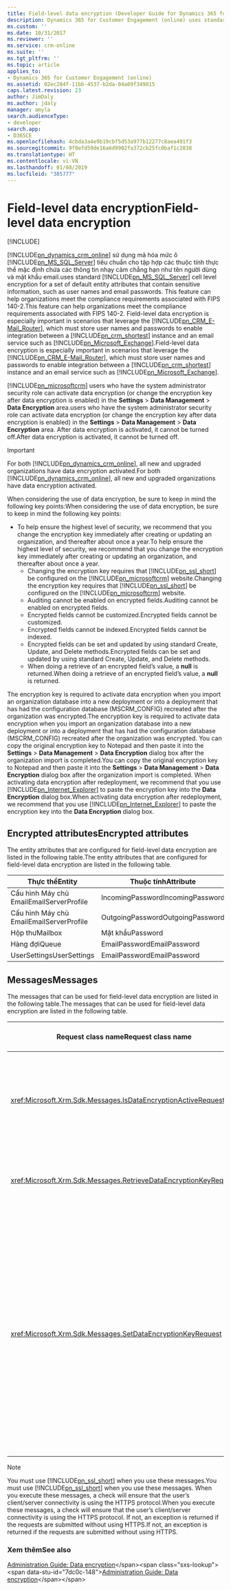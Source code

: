 ```yaml
---
title: Field-level data encryption (Developer Guide for Dynamics 365 for Customer Engagement) | MicrosoftDocs
description: Dynamics 365 for Customer Engagement (online) uses standard SQL Server cell level encryption for a set of default entity attributes that contain sensitive information, such as user names and email passwords. This feature can help organizations meet the compliance requirements associated with FIPS 140-2.
ms.custom: ''
ms.date: 10/31/2017
ms.reviewer: ''
ms.service: crm-online
ms.suite: ''
ms.tgt_pltfrm: ''
ms.topic: article
applies_to:
- Dynamics 365 for Customer Engagement (online)
ms.assetid: 02ec284f-11bb-4537-b2da-04a69f349815
caps.latest.revision: 23
author: JimDaly
ms.author: jdaly
manager: amyla
search.audienceType:
- developer
search.app:
- D365CE
ms.openlocfilehash: 4cbda3a4e9b19cbf5d53a977b12277c8aea491f3
ms.sourcegitcommit: 9f0efd59de16a6d9902fa372cb25fc0baf1c2838
ms.translationtype: HT
ms.contentlocale: vi-VN
ms.lasthandoff: 01/08/2019
ms.locfileid: "385777"
---
```

# <a name="field-level-data-encryption"></a><span data-ttu-id="7dc0c-104">Field-level data encryption</span><span class="sxs-lookup"><span data-stu-id="7dc0c-104">Field-level data encryption</span></span>

[!INCLUDE[](../includes/cc_applies_to_update_9_0_0.md)]

[!INCLUDE[pn_dynamics_crm_online](../includes/pn-dynamics-crm-online.md)] <span data-ttu-id="7dc0c-105">sử dụng mã hóa mức ô [!INCLUDE[pn_MS_SQL_Server](../includes/pn-ms-sql-server.md)] tiêu chuẩn cho tập hợp các thuộc tính thực thể mặc định chứa các thông tin nhạy cảm chẳng hạn như tên người dùng và mật khẩu email.</span><span class="sxs-lookup"><span data-stu-id="7dc0c-105">uses standard [!INCLUDE[pn_MS_SQL_Server](../includes/pn-ms-sql-server.md)] cell level encryption for a set of default entity attributes that contain sensitive information, such as user names and email passwords.</span></span> <span data-ttu-id="7dc0c-106">This feature can help organizations meet the compliance requirements associated with FIPS 140-2.</span><span class="sxs-lookup"><span data-stu-id="7dc0c-106">This feature can help organizations meet the compliance requirements associated with FIPS 140-2.</span></span> <span data-ttu-id="7dc0c-107">Field-level data encryption is especially important in scenarios that leverage the [!INCLUDE[pn_CRM_E-Mail_Router](../includes/pn-crm-e-mail-router.md)], which must store user names and passwords to enable integration between a [!INCLUDE[pn_crm_shortest](../includes/pn-crm-shortest.md)] instance and an email service such as [!INCLUDE[pn_Microsoft_Exchange](../includes/pn-microsoft-exchange.md)].</span><span class="sxs-lookup"><span data-stu-id="7dc0c-107">Field-level data encryption is especially important in scenarios that leverage the [!INCLUDE[pn_CRM_E-Mail_Router](../includes/pn-crm-e-mail-router.md)], which must store user names and passwords to enable integration between a [!INCLUDE[pn_crm_shortest](../includes/pn-crm-shortest.md)] instance and an email service such as [!INCLUDE[pn_Microsoft_Exchange](../includes/pn-microsoft-exchange.md)].</span></span>  
  
 [!INCLUDE[pn_microsoftcrm](../includes/pn-microsoftcrm.md)] <span data-ttu-id="7dc0c-108">users who have the system administrator security role can activate data encryption (or change the encryption key after data encryption is enabled) in the **Settings** > **Data Management** > **Data Encryption** area.</span><span class="sxs-lookup"><span data-stu-id="7dc0c-108">users who have the system administrator security role can activate data encryption (or change the encryption key after data encryption is enabled) in the **Settings** > **Data Management** > **Data Encryption** area.</span></span> <span data-ttu-id="7dc0c-109">After data encryption is activated, it cannot be turned off.</span><span class="sxs-lookup"><span data-stu-id="7dc0c-109">After data encryption is activated, it cannot be turned off.</span></span>  
  
> [!IMPORTANT]
>  <span data-ttu-id="7dc0c-110">For both [!INCLUDE[pn_dynamics_crm_online](../includes/pn-dynamics-crm-online.md)], all new and upgraded organizations have data encryption activated.</span><span class="sxs-lookup"><span data-stu-id="7dc0c-110">For both [!INCLUDE[pn_dynamics_crm_online](../includes/pn-dynamics-crm-online.md)], all new and upgraded organizations have data encryption activated.</span></span>  
> 
>  <span data-ttu-id="7dc0c-111">When considering the use of data encryption, be sure to keep in mind the following key points:</span><span class="sxs-lookup"><span data-stu-id="7dc0c-111">When considering the use of data encryption, be sure to keep in mind the following key points:</span></span>  
> 
> - <span data-ttu-id="7dc0c-112">To help ensure the highest level of security, we recommend that you change the encryption key immediately after creating or updating an organization, and thereafter about once a year.</span><span class="sxs-lookup"><span data-stu-id="7dc0c-112">To help ensure the highest level of security, we recommend that you change the encryption key immediately after creating or updating an organization, and thereafter about once a year.</span></span>  
>   - <span data-ttu-id="7dc0c-113">Changing the encryption key requires that [!INCLUDE[pn_ssl_short](../includes/pn-ssl-short.md)] be configured on the [!INCLUDE[pn_microsoftcrm](../includes/pn-microsoftcrm.md)] website.</span><span class="sxs-lookup"><span data-stu-id="7dc0c-113">Changing the encryption key requires that [!INCLUDE[pn_ssl_short](../includes/pn-ssl-short.md)] be configured on the [!INCLUDE[pn_microsoftcrm](../includes/pn-microsoftcrm.md)] website.</span></span>  
>   - <span data-ttu-id="7dc0c-114">Auditing cannot be enabled on encrypted fields.</span><span class="sxs-lookup"><span data-stu-id="7dc0c-114">Auditing cannot be enabled on encrypted fields.</span></span>  
>   - <span data-ttu-id="7dc0c-115">Encrypted fields cannot be customized.</span><span class="sxs-lookup"><span data-stu-id="7dc0c-115">Encrypted fields cannot be customized.</span></span>  
>   - <span data-ttu-id="7dc0c-116">Encrypted fields cannot be indexed.</span><span class="sxs-lookup"><span data-stu-id="7dc0c-116">Encrypted fields cannot be indexed.</span></span>  
>   - <span data-ttu-id="7dc0c-117">Encrypted fields can be set and updated by using standard Create, Update, and Delete methods.</span><span class="sxs-lookup"><span data-stu-id="7dc0c-117">Encrypted fields can be set and updated by using standard Create, Update, and Delete methods.</span></span>  
>   - <span data-ttu-id="7dc0c-118">When doing a retrieve of an encrypted field’s value, a **null** is returned.</span><span class="sxs-lookup"><span data-stu-id="7dc0c-118">When doing a retrieve of an encrypted field’s value, a **null** is returned.</span></span>  
  
 <span data-ttu-id="7dc0c-119">The encryption key is required to activate data encryption when you import an organization database into a new deployment or into a deployment that has had the configuration database (MSCRM_CONFIG) recreated after the organization was encrypted.</span><span class="sxs-lookup"><span data-stu-id="7dc0c-119">The encryption key is required to activate data encryption when you import an organization database into a new deployment or into a deployment that has had the configuration database (MSCRM_CONFIG) recreated after the organization was encrypted.</span></span> <span data-ttu-id="7dc0c-120">You can copy the original encryption key to Notepad and then paste it into the **Settings** > **Data Management** > **Data Encryption** dialog box after the organization import is completed.</span><span class="sxs-lookup"><span data-stu-id="7dc0c-120">You can copy the original encryption key to Notepad and then paste it into the **Settings** > **Data Management** > **Data Encryption** dialog box after the organization import is completed.</span></span> <span data-ttu-id="7dc0c-121">When activating data encryption after redeployment, we recommend that you use [!INCLUDE[pn_Internet_Explorer](../includes/pn-internet-explorer.md)] to paste the encryption key into the **Data Encryption** dialog box.</span><span class="sxs-lookup"><span data-stu-id="7dc0c-121">When activating data encryption after redeployment, we recommend that you use [!INCLUDE[pn_Internet_Explorer](../includes/pn-internet-explorer.md)] to paste the encryption key into the **Data Encryption** dialog box.</span></span>  
  
## <a name="encrypted-attributes"></a><span data-ttu-id="7dc0c-122">Encrypted attributes</span><span class="sxs-lookup"><span data-stu-id="7dc0c-122">Encrypted attributes</span></span>  
 <span data-ttu-id="7dc0c-123">The entity attributes that are configured for field-level data encryption are listed in the following table.</span><span class="sxs-lookup"><span data-stu-id="7dc0c-123">The entity attributes that are configured for field-level data encryption are listed in the following table.</span></span>  
  
|<span data-ttu-id="7dc0c-124">Thực thể</span><span class="sxs-lookup"><span data-stu-id="7dc0c-124">Entity</span></span>|<span data-ttu-id="7dc0c-125">Thuộc tính</span><span class="sxs-lookup"><span data-stu-id="7dc0c-125">Attribute</span></span>|  
|------------|---------------|  
|<span data-ttu-id="7dc0c-126">Cấu hình Máy chủ Email</span><span class="sxs-lookup"><span data-stu-id="7dc0c-126">EmailServerProfile</span></span>|<span data-ttu-id="7dc0c-127">IncomingPassword</span><span class="sxs-lookup"><span data-stu-id="7dc0c-127">IncomingPassword</span></span>|  
|<span data-ttu-id="7dc0c-128">Cấu hình Máy chủ Email</span><span class="sxs-lookup"><span data-stu-id="7dc0c-128">EmailServerProfile</span></span>|<span data-ttu-id="7dc0c-129">OutgoingPassword</span><span class="sxs-lookup"><span data-stu-id="7dc0c-129">OutgoingPassword</span></span>|  
|<span data-ttu-id="7dc0c-130">Hộp thư</span><span class="sxs-lookup"><span data-stu-id="7dc0c-130">Mailbox</span></span>|<span data-ttu-id="7dc0c-131">Mật khẩu</span><span class="sxs-lookup"><span data-stu-id="7dc0c-131">Password</span></span>|  
|<span data-ttu-id="7dc0c-132">Hàng đợi</span><span class="sxs-lookup"><span data-stu-id="7dc0c-132">Queue</span></span>|<span data-ttu-id="7dc0c-133">EmailPassword</span><span class="sxs-lookup"><span data-stu-id="7dc0c-133">EmailPassword</span></span>|  
|<span data-ttu-id="7dc0c-134">UserSettings</span><span class="sxs-lookup"><span data-stu-id="7dc0c-134">UserSettings</span></span>|<span data-ttu-id="7dc0c-135">EmailPassword</span><span class="sxs-lookup"><span data-stu-id="7dc0c-135">EmailPassword</span></span>|  
  
## <a name="messages"></a><span data-ttu-id="7dc0c-136">Messages</span><span class="sxs-lookup"><span data-stu-id="7dc0c-136">Messages</span></span>  
 <span data-ttu-id="7dc0c-137">The messages that can be used for field-level data encryption are listed in the following table.</span><span class="sxs-lookup"><span data-stu-id="7dc0c-137">The messages that can be used for field-level data encryption are listed in the following table.</span></span>  
  
|<span data-ttu-id="7dc0c-138">Request class name</span><span class="sxs-lookup"><span data-stu-id="7dc0c-138">Request class name</span></span>|<span data-ttu-id="7dc0c-139">Thêm thông tin</span><span class="sxs-lookup"><span data-stu-id="7dc0c-139">More information</span></span>|  
|------------------------|----------------------|  
|<xref:Microsoft.Xrm.Sdk.Messages.IsDataEncryptionActiveRequest>|<span data-ttu-id="7dc0c-140">Checks if data encryption is currently running (active or inactive).</span><span class="sxs-lookup"><span data-stu-id="7dc0c-140">Checks if data encryption is currently running (active or inactive).</span></span>|  
|<xref:Microsoft.Xrm.Sdk.Messages.RetrieveDataEncryptionKeyRequest>|<span data-ttu-id="7dc0c-141">Retrieves the data encryption key value.</span><span class="sxs-lookup"><span data-stu-id="7dc0c-141">Retrieves the data encryption key value.</span></span>|  
|<xref:Microsoft.Xrm.Sdk.Messages.SetDataEncryptionKeyRequest>|<span data-ttu-id="7dc0c-142">Sets or restores the data encryption key.</span><span class="sxs-lookup"><span data-stu-id="7dc0c-142">Sets or restores the data encryption key.</span></span> <span data-ttu-id="7dc0c-143">To prevent accidentally running multiple change requests in parallel, this SDK message will be throttled so that only one request can run at a time.</span><span class="sxs-lookup"><span data-stu-id="7dc0c-143">To prevent accidentally running multiple change requests in parallel, this SDK message will be throttled so that only one request can run at a time.</span></span>|  
  
> [!NOTE]
>  <span data-ttu-id="7dc0c-144">You must use [!INCLUDE[pn_ssl_short](../includes/pn-ssl-short.md)] when you use these messages.</span><span class="sxs-lookup"><span data-stu-id="7dc0c-144">You must use [!INCLUDE[pn_ssl_short](../includes/pn-ssl-short.md)] when you use these messages.</span></span> <span data-ttu-id="7dc0c-145">When you execute these messages, a check will ensure that the user’s client/server connectivity is using the HTTPS protocol.</span><span class="sxs-lookup"><span data-stu-id="7dc0c-145">When you execute these messages, a check will ensure that the user’s client/server connectivity is using the HTTPS protocol.</span></span> <span data-ttu-id="7dc0c-146">If not, an exception is returned if the requests are submitted without using HTTPS.</span><span class="sxs-lookup"><span data-stu-id="7dc0c-146">If not, an exception is returned if the requests are submitted without using HTTPS.</span></span>  
  
### <a name="see-also"></a><span data-ttu-id="7dc0c-147">Xem thêm</span><span class="sxs-lookup"><span data-stu-id="7dc0c-147">See also</span></span>  
 <span data-ttu-id="7dc0c-148">[Administration Guide: Data encryption](https://technet.microsoft.com/library/dn531199\(v=crm.7\).aspx)</span><span class="sxs-lookup"><span data-stu-id="7dc0c-148">[Administration Guide: Data encryption](https://technet.microsoft.com/library/dn531199\(v=crm.7\).aspx)</span></span>
